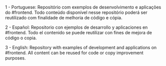 1 - Portuguese:
Repositório com exemplos de desenvolvimento e aplicações do #frontend.
Todo conteúdo disponível nesse repositório poderá ser reutilizado com finalidade de melhoria de código e cópia.

2 - Español:
Repositorio con ejemplos de desarrollo y aplicaciones en #frontend.
Todo el contenido se puede reutilizar con fines de mejora de código o copia.

3 - English:
Repository with examples of development and applications on #frontend.
All content can be reused for code or copy improvement purposes.
